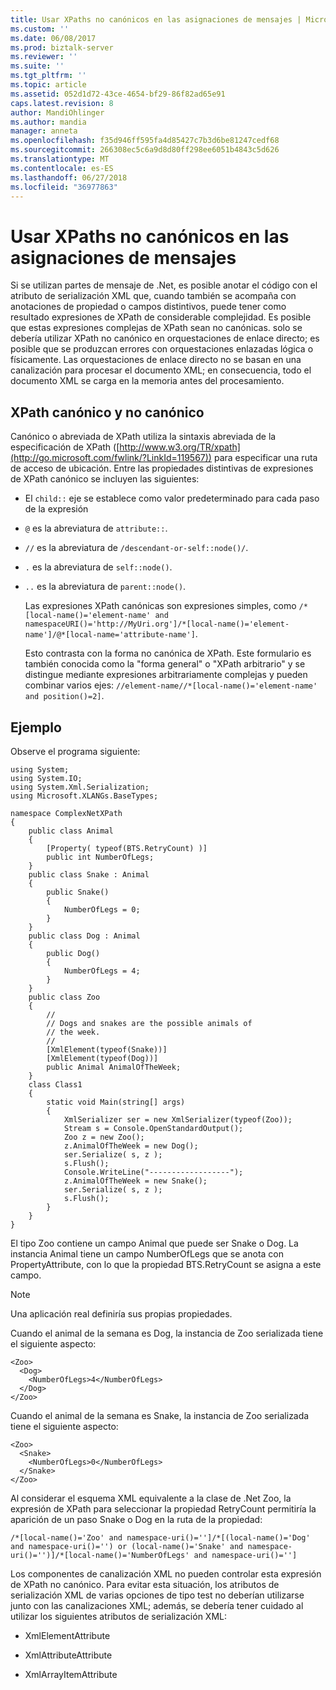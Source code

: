 ```yaml
---
title: Usar XPaths no canónicos en las asignaciones de mensajes | Microsoft Docs
ms.custom: ''
ms.date: 06/08/2017
ms.prod: biztalk-server
ms.reviewer: ''
ms.suite: ''
ms.tgt_pltfrm: ''
ms.topic: article
ms.assetid: 052d1d72-43ce-4654-bf29-86f82ad65e91
caps.latest.revision: 8
author: MandiOhlinger
ms.author: mandia
manager: anneta
ms.openlocfilehash: f35d946ff595fa4d85427c7b3d6be81247cedf68
ms.sourcegitcommit: 266308ec5c6a9d8d80ff298ee6051b4843c5d626
ms.translationtype: MT
ms.contentlocale: es-ES
ms.lasthandoff: 06/27/2018
ms.locfileid: "36977863"
---
```

# <a name="using-non-canonical-xpaths-in-message-assignments"></a>Usar XPaths no canónicos en las asignaciones de mensajes
Si se utilizan partes de mensaje de .Net, es posible anotar el código con el atributo de serialización XML que, cuando también se acompaña con anotaciones de propiedad o campos distintivos, puede tener como resultado expresiones de XPath de considerable complejidad. Es posible que estas expresiones complejas de XPath sean no canónicas. solo se debería utilizar XPath no canónico en orquestaciones de enlace directo; es posible que se produzcan errores con orquestaciones enlazadas lógica o físicamente. Las orquestaciones de enlace directo no se basan en una canalización para procesar el documento XML; en consecuencia, todo el documento XML se carga en la memoria antes del procesamiento.  
  
## <a name="canonical-and-non-canonical-xpath"></a>XPath canónico y no canónico  
 Canónico o abreviada de XPath utiliza la sintaxis abreviada de la especificación de XPath ([http://www.w3.org/TR/xpath](http://go.microsoft.com/fwlink/?LinkId=119567)) para especificar una ruta de acceso de ubicación. Entre las propiedades distintivas de expresiones de XPath canónico se incluyen las siguientes:  
  
- El `child::` eje se establece como valor predeterminado para cada paso de la expresión  
  
- `@` es la abreviatura de `attribute::`.  
  
- `//` es la abreviatura de `/descendant-or-self::node()/`.  
  
- `.` es la abreviatura de `self::node()`.  
  
- `..` es la abreviatura de `parent::node()`.  
  
  Las expresiones XPath canónicas son expresiones simples, como `/*[local-name()='element-name' and namespaceURI()='http://MyUri.org']/*[local-name()='element-name']/@*[local-name='attribute-name']`.  
  
  Esto contrasta con la forma no canónica de XPath. Este formulario es también conocida como la "forma general" o "XPath arbitrario" y se distingue mediante expresiones arbitrariamente complejas y pueden combinar varios ejes: `//element-name//*[local-name()='element-name' and position()=2]`.  
  
## <a name="example"></a>Ejemplo  
 Observe el programa siguiente:  
  
```  
using System;  
using System.IO;  
using System.Xml.Serialization;  
using Microsoft.XLANGs.BaseTypes;  
  
namespace ComplexNetXPath  
{  
    public class Animal  
    {  
        [Property( typeof(BTS.RetryCount) )]  
        public int NumberOfLegs;  
    }   
    public class Snake : Animal  
    {  
        public Snake()  
        {  
            NumberOfLegs = 0;  
        }  
    }   
    public class Dog : Animal  
    {  
        public Dog()  
        {  
            NumberOfLegs = 4;  
        }  
    }   
    public class Zoo  
    {  
        //  
        // Dogs and snakes are the possible animals of  
        // the week.  
        //  
        [XmlElement(typeof(Snake))]  
        [XmlElement(typeof(Dog))]  
        public Animal AnimalOfTheWeek;  
    }  
    class Class1  
    {  
        static void Main(string[] args)  
        {  
            XmlSerializer ser = new XmlSerializer(typeof(Zoo));  
            Stream s = Console.OpenStandardOutput();  
            Zoo z = new Zoo();  
            z.AnimalOfTheWeek = new Dog();  
            ser.Serialize( s, z );  
            s.Flush();  
            Console.WriteLine("------------------");  
            z.AnimalOfTheWeek = new Snake();  
            ser.Serialize( s, z );  
            s.Flush();  
        }  
    }  
}   
```  
  
 El tipo Zoo contiene un campo Animal que puede ser Snake o Dog. La instancia Animal tiene un campo NumberOfLegs que se anota con PropertyAttribute, con lo que la propiedad BTS.RetryCount se asigna a este campo.  
  
> [!NOTE]
>  Una aplicación real definiría sus propias propiedades.  
  
 Cuando el animal de la semana es Dog, la instancia de Zoo serializada tiene el siguiente aspecto:  
  
```  
<Zoo>  
  <Dog>  
    <NumberOfLegs>4</NumberOfLegs>  
  </Dog>  
</Zoo>   
```  
  
 Cuando el animal de la semana es Snake, la instancia de Zoo serializada tiene el siguiente aspecto:  
  
```  
<Zoo>  
  <Snake>  
    <NumberOfLegs>0</NumberOfLegs>  
  </Snake>  
</Zoo>  
```  
  
 Al considerar el esquema XML equivalente a la clase de .Net Zoo, la expresión de XPath para seleccionar la propiedad RetryCount permitiría la aparición de un paso Snake o Dog en la ruta de la propiedad:  
  
```  
/*[local-name()='Zoo' and namespace-uri()='']/*[(local-name()='Dog' and namespace-uri()='') or (local-name()='Snake' and namespace-uri()='')]/*[local-name()='NumberOfLegs' and namespace-uri()='']  
```  
  
 Los componentes de canalización XML no pueden controlar esta expresión de XPath no canónico. Para evitar esta situación, los atributos de serialización XML de varias opciones de tipo test no deberían utilizarse junto con las canalizaciones XML; además, se debería tener cuidado al utilizar los siguientes atributos de serialización XML:  
  
-   XmlElementAttribute  
  
-   XmlAttributeAttribute  
  
-   XmlArrayItemAttribute